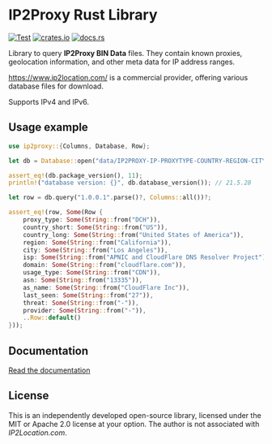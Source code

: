 IP2Proxy Rust Library
=====================

[![Test](https://github.com/niklasf/ip2proxy-rust/workflows/Test/badge.svg)](https://github.com/niklasf/ip2proxy-rust/actions)
[![crates.io](https://img.shields.io/crates/v/ip2proxy.svg)](https://crates.io/crates/ip2proxy)
[![docs.rs](https://docs.rs/ip2proxy/badge.svg)](https://docs.rs/ip2proxy)

Library to query **IP2Proxy BIN Data** files. They contain known proxies,
geolocation information, and other meta data for IP address ranges.

https://www.ip2location.com/ is a commercial provider, offering various database
files for download.

Supports IPv4 and IPv6.

Usage example
-------------

```rust
use ip2proxy::{Columns, Database, Row};

let db = Database::open("data/IP2PROXY-IP-PROXYTYPE-COUNTRY-REGION-CITY-ISP-DOMAIN-USAGETYPE-ASN-LASTSEEN-THREAT-RESIDENTIAL-PROVIDER.BIN")?;

assert_eq!(db.package_version(), 11);
println!("database version: {}", db.database_version()); // 21.5.28

let row = db.query("1.0.0.1".parse()?, Columns::all())?;

assert_eq!(row, Some(Row {
    proxy_type: Some(String::from("DCH")),
    country_short: Some(String::from("US")),
    country_long: Some(String::from("United States of America")),
    region: Some(String::from("California")),
    city: Some(String::from("Los Angeles")),
    isp: Some(String::from("APNIC and CloudFlare DNS Resolver Project")),
    domain: Some(String::from("cloudflare.com")),
    usage_type: Some(String::from("CDN")),
    asn: Some(String::from("13335")),
    as_name: Some(String::from("CloudFlare Inc")),
    last_seen: Some(String::from("27")),
    threat: Some(String::from("-")),
    provider: Some(String::from("-")),
    ..Row::default()
}));
```

Documentation
-------------

[Read the documentation](https://docs.rs/ip2proxy)

License
-------

This is an independently developed open-source library, licensed under the
MIT or Apache 2.0 license at your option. The author is not associated with
*IP2Location.com*.
